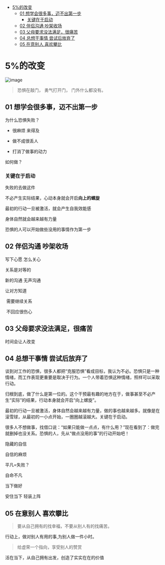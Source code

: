 
- [5%的改变](#5的改变)
  - [01 想学会很多事，迈不出第一步](#01-想学会很多事迈不出第一步)
    - [关键在于启动](#关键在于启动)
  - [02 伴侣沟通 吵架收场](#02-伴侣沟通-吵架收场)
  - [03 父母要求没法满足，很痛苦](#03-父母要求没法满足很痛苦)
  - [04 总想干事情 尝试后放弃了](#04-总想干事情-尝试后放弃了)
  - [05 在意别人 喜欢攀比](#05-在意别人-喜欢攀比)


# 5%的改变

![image](https://github.com/houdq/books/assets/9412449/20551e2a-37a6-43e2-8507-c27019ce03d8)


>恐惧在敲门，
勇气打开门，
门外什么都没有。


## 01 想学会很多事，迈不出第一步

为什么恐惧失败？

- 很麻烦 来得及 

- 做不成很丢人

- 打消了做事的动力

如何做？



###  关键在于启动

失败的去做这件

不必产生实际结果，心动本身就会开启**向上的螺旋**

最初的行动一旦被激活，就会产生自我效能感

身体自然就会越来越有力量



恐惧的人可以开始做些没用的事情作为第一步



## 02 伴侣沟通 吵架收场



写下心愿 怎么关心



关系是对等的



新的沟通 无声沟通



让对方知道

​	需要继续关系

​	不回应很伤心



## 03 父母要求没法满足，很痛苦



时间会让人改变



## 04 总想干事情 尝试后放弃了



谈到对工作的恐惧，很多人都把“克服恐惧”看成目标，我认为不必。恐惧只是一种情绪，而工作表现更重要是取决于行为。一个人带着恐惧这种情绪，照样可以采取行动。



归根到底，做了什么是第一位的。这个干预最有趣的地方在于，做事甚至不必产生“实际”的结果，行动本身就会开启“向上螺旋”。



最初的行动一旦被激活，身体自然会越来越有力量，做的事也越来越多。就像是在滚雪球，从最初的一小点开始，一圈圈越滚越大。关键在于启动。



很多人不想做事，找借口说：“如果只能做一点点，有什么用？”现在看到了：做完就删掉也没关系。恐惧的人，先从“做点没用的事”的行动开始吧！





隐藏的自信

自信的麻烦



平凡=失败？

自命不凡

当下做好

安住当下 轻装上阵



## 05 在意别人 喜欢攀比


> 要从自己拥有的找幸福，不要从别人有的找痛苦。

行动上，做对别人有用的事,为别人做一件小时。


>给虚荣一个指向，享受别人的赞赏

活在当下，从自己拥有出发，创造了实实在在的价值





